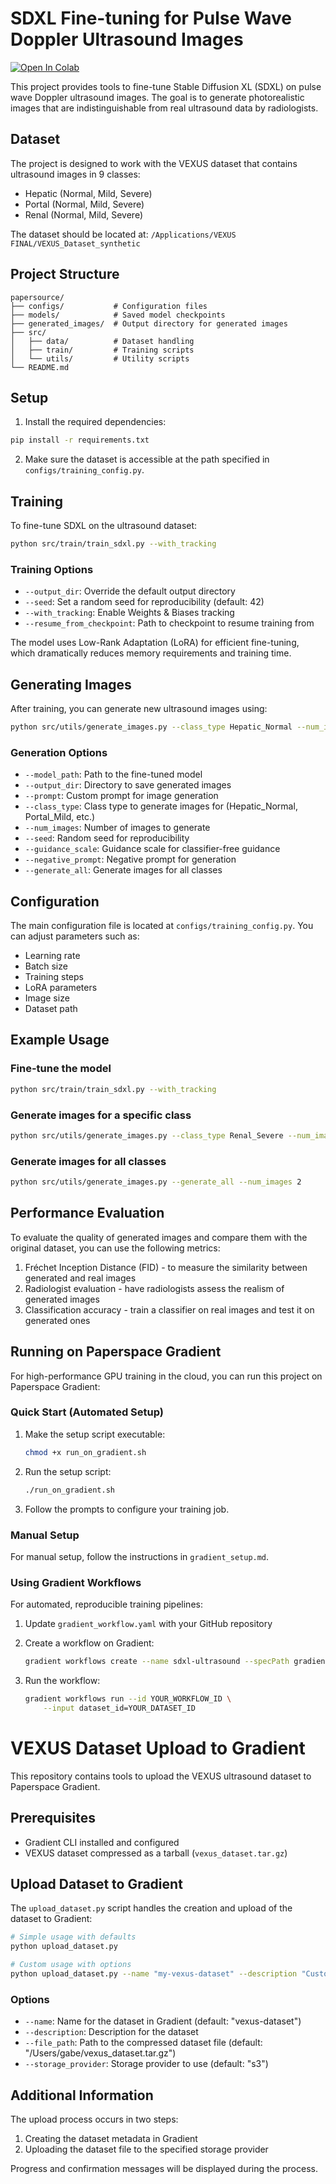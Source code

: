 # SDXL Fine-tuning for Pulse Wave Doppler Ultrasound Images

[![Open In Colab](https://colab.research.google.com/assets/colab-badge.svg)](https://colab.research.google.com/github/gsiegel14/sdxl-ultrasound/blob/main/notebooks/train_sdxl_ultrasound.ipynb)

This project provides tools to fine-tune Stable Diffusion XL (SDXL) on pulse wave Doppler ultrasound images. The goal is to generate photorealistic images that are indistinguishable from real ultrasound data by radiologists.

## Dataset

The project is designed to work with the VEXUS dataset that contains ultrasound images in 9 classes:
- Hepatic (Normal, Mild, Severe)
- Portal (Normal, Mild, Severe)
- Renal (Normal, Mild, Severe)

The dataset should be located at: `/Applications/VEXUS FINAL/VEXUS_Dataset_synthetic`

## Project Structure

```
papersource/
├── configs/           # Configuration files
├── models/            # Saved model checkpoints
├── generated_images/  # Output directory for generated images
├── src/
│   ├── data/          # Dataset handling
│   ├── train/         # Training scripts
│   └── utils/         # Utility scripts
└── README.md
```

## Setup

1. Install the required dependencies:

```bash
pip install -r requirements.txt
```

2. Make sure the dataset is accessible at the path specified in `configs/training_config.py`.

## Training

To fine-tune SDXL on the ultrasound dataset:

```bash
python src/train/train_sdxl.py --with_tracking
```

### Training Options

- `--output_dir`: Override the default output directory
- `--seed`: Set a random seed for reproducibility (default: 42)
- `--with_tracking`: Enable Weights & Biases tracking
- `--resume_from_checkpoint`: Path to checkpoint to resume training from

The model uses Low-Rank Adaptation (LoRA) for efficient fine-tuning, which dramatically reduces memory requirements and training time.

## Generating Images

After training, you can generate new ultrasound images using:

```bash
python src/utils/generate_images.py --class_type Hepatic_Normal --num_images 4
```

### Generation Options

- `--model_path`: Path to the fine-tuned model
- `--output_dir`: Directory to save generated images
- `--prompt`: Custom prompt for image generation
- `--class_type`: Class type to generate images for (Hepatic_Normal, Portal_Mild, etc.)
- `--num_images`: Number of images to generate
- `--seed`: Random seed for reproducibility
- `--guidance_scale`: Guidance scale for classifier-free guidance
- `--negative_prompt`: Negative prompt for generation
- `--generate_all`: Generate images for all classes

## Configuration

The main configuration file is located at `configs/training_config.py`. You can adjust parameters such as:

- Learning rate
- Batch size
- Training steps
- LoRA parameters
- Image size
- Dataset path

## Example Usage

### Fine-tune the model

```bash
python src/train/train_sdxl.py --with_tracking
```

### Generate images for a specific class

```bash
python src/utils/generate_images.py --class_type Renal_Severe --num_images 8
```

### Generate images for all classes

```bash
python src/utils/generate_images.py --generate_all --num_images 2
```

## Performance Evaluation

To evaluate the quality of generated images and compare them with the original dataset, you can use the following metrics:

1. Fréchet Inception Distance (FID) - to measure the similarity between generated and real images
2. Radiologist evaluation - have radiologists assess the realism of generated images
3. Classification accuracy - train a classifier on real images and test it on generated ones 

## Running on Paperspace Gradient

For high-performance GPU training in the cloud, you can run this project on Paperspace Gradient:

### Quick Start (Automated Setup)

1. Make the setup script executable:
   ```bash
   chmod +x run_on_gradient.sh
   ```

2. Run the setup script:
   ```bash
   ./run_on_gradient.sh
   ```

3. Follow the prompts to configure your training job.

### Manual Setup

For manual setup, follow the instructions in `gradient_setup.md`.

### Using Gradient Workflows

For automated, reproducible training pipelines:

1. Update `gradient_workflow.yaml` with your GitHub repository
2. Create a workflow on Gradient:
   ```bash
   gradient workflows create --name sdxl-ultrasound --specPath gradient_workflow.yaml
   ```

3. Run the workflow:
   ```bash
   gradient workflows run --id YOUR_WORKFLOW_ID \
       --input dataset_id=YOUR_DATASET_ID
   ```

# VEXUS Dataset Upload to Gradient

This repository contains tools to upload the VEXUS ultrasound dataset to Paperspace Gradient.

## Prerequisites

- Gradient CLI installed and configured
- VEXUS dataset compressed as a tarball (`vexus_dataset.tar.gz`)

## Upload Dataset to Gradient

The `upload_dataset.py` script handles the creation and upload of the dataset to Gradient:

```bash
# Simple usage with defaults
python upload_dataset.py

# Custom usage with options
python upload_dataset.py --name "my-vexus-dataset" --description "Custom description" --file_path "/path/to/vexus_dataset.tar.gz"
```

### Options

- `--name`: Name for the dataset in Gradient (default: "vexus-dataset")
- `--description`: Description for the dataset
- `--file_path`: Path to the compressed dataset file (default: "/Users/gabe/vexus_dataset.tar.gz")
- `--storage_provider`: Storage provider to use (default: "s3")

## Additional Information

The upload process occurs in two steps:
1. Creating the dataset metadata in Gradient
2. Uploading the dataset file to the specified storage provider

Progress and confirmation messages will be displayed during the process. 